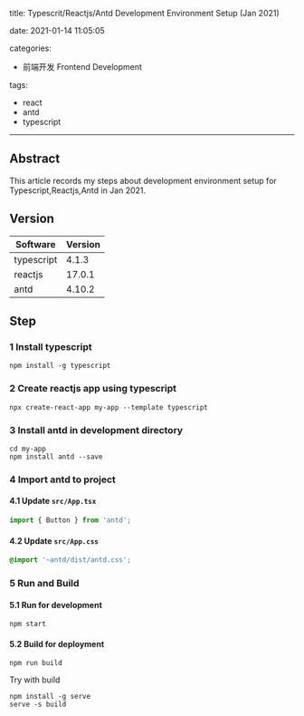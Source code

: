 title: Typescrit/Reactjs/Antd Development Environment Setup (Jan 2021)

date: 2021-01-14 11:05:05

categories:
- 前端开发 Frontend Development

tags:
- react
- antd
- typescript
---

## Abstract

This article records my steps about development environment setup for Typescript,Reactjs,Antd in Jan 2021.

<!-- more -->

## Version

Software | Version
-|-
typescript  |   4.1.3
reactjs |   17.0.1
antd    |   4.10.2

## Step

### 1 Install typescript
```shell
npm install -g typescript
```

### 2 Create reactjs app using typescript
```shell
npx create-react-app my-app --template typescript
```

### 3 Install antd in development directory
```
cd my-app
npm install antd --save
```

### 4 Import antd to project

#### 4.1 Update ``src/App.tsx``

```typescript
import { Button } from 'antd';
```

#### 4.2 Update ``src/App.css``

```css
@import '~antd/dist/antd.css';
```

### 5 Run and Build

#### 5.1 Run for development
```shell
npm start
```

#### 5.2 Build for deployment
```shell
npm run build
```
Try with build

```shell
npm install -g serve
serve -s build
```

